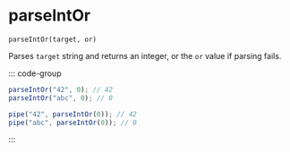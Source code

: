 # parseIntOr

`parseIntOr(target, or)`

Parses `target` string and returns an integer, or the `or` value if parsing fails.

::: code-group

```ts [data-first]
parseIntOr("42", 0); // 42
parseIntOr("abc", 0); // 0
```

```ts [data-last]
pipe("42", parseIntOr(0)); // 42
pipe("abc", parseIntOr(0)); // 0
```

:::
